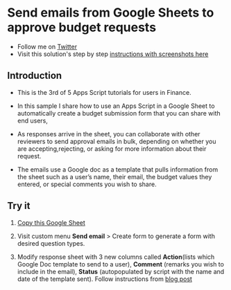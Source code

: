# Send emails from Google Sheets to approve budget requests

- Follow me on
  [Twitter](https://twitter.com/TechandEco)
- Visit this solution's step by step
  [instructions with screenshots here](https://medium.com/@TechandEco/workflow-to-collect-and-approve-budgets-using-apps-script-in-google-sheets-f713adba5d11)

## Introduction

- This is the 3rd of 5 Apps Script tutorials for users in Finance.

- In this sample I share how to use an Apps Script in a Google Sheet to
automatically create a budget submission form that you can share with end users,

- As responses arrive in the sheet, you can collaborate with other
reviewers to send approval emails in bulk, depending on whether you are
accepting,rejecting, or asking for more information about their request.

- The emails use a Google doc as a template that pulls information from the
sheet such as a user’s name, their email, the budget values they entered,
or special comments you wish to share.

## Try it

1. [Copy this Google Sheet](https://docs.google.com/spreadsheets/d/1j8aTL1mh2IUUSfRhUOqYmaNMqHxtWsgt1Vup63ewW5s/copy)

1. Visit custom menu **Send email** > Create form to generate a form with
   desired question types.

1. Modify response sheet with 3 new columns called **Action**(lists which
  Google Doc template to send to a user), **Comment** (remarks you wish to
  include in the email), **Status** (autopopulated by script with the name and
  date of the template sent). Follow instructions from
  [blog post](https://medium.com/@TechandEco/workflow-to-collect-and-approve-budgets-using-apps-script-in-google-sheets-f713adba5d11)
